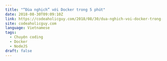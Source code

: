 ```yaml
---
title: "“Đùa nghịch” với Docker trong 5 phút"
date: 2018-08-30T09:09:10Z
link: https://codeaholicguy.com/2018/08/30/dua-nghich-voi-docker-trong-5-phut/
site: codeaholicguy.com
language: Vietnamese
tags:
  - Chuyện coding
  - Docker
  - NodeJS
draft: false
---
```


